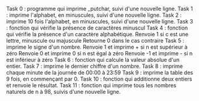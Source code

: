 Task 0 : programme qui imprime _putchar, suivi d'une nouvelle ligne.
Task 1 : imprime l'alphabet, en minuscules, suivi d'une nouvelle ligne.
Task 2 :  imprime 10 fois l'alphabet, en minuscules, suivi d'une nouvelle ligne.
Task 3 :  fonction qui vérifie la présence de caractères minuscul
Task 4 : fonction qui vérifie la présence d'un caractère alphabétique.
		Renvoie 1 si c est une lettre, minuscule ou majuscule
		Retourne 0 dans le cas contraire
Task 5 : imprime le signe d'un nombre.
		Renvoie 1 et imprime + si n est supérieur à zéro
		Renvoie 0 et imprime 0 si n est égal à zéro
		Renvoie -1 et imprime - si n est inférieur à zéro
Task 6 : fonction qui calcule la valeur absolue d'un entier.
Task 7 :  imprime le dernier chiffre d'un nombre.
Task 8 :  imprime chaque minute de la journée de 00:00 à 23:59
Task 9 : imprime la table des 9 fois, en commençant par 0.
Task 10 : fonction qui additionne deux entiers et renvoie le résultat.
Task 11 : fonction qui imprime tous les nombres naturels de n à 98, suivis d'une nouvelle ligne. 
